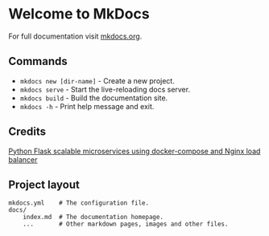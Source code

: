 # Welcome to MkDocs

For full documentation visit [mkdocs.org](https://www.mkdocs.org).

## Commands

* `mkdocs new [dir-name]` - Create a new project.
* `mkdocs serve` - Start the live-reloading docs server.
* `mkdocs build` - Build the documentation site.
* `mkdocs -h` - Print help message and exit.

## Credits
[Python Flask scalable microservices using docker-compose and Nginx load balancer](https://medium.com/@manos_kakarakis/python-flask-scalable-microservices-using-docker-compose-and-nginx-load-balancer-e20d421b1ad6)
## Project layout

    mkdocs.yml    # The configuration file.
    docs/
        index.md  # The documentation homepage.
        ...       # Other markdown pages, images and other files.
